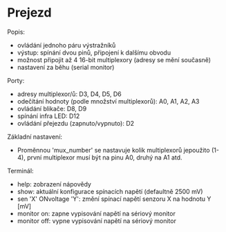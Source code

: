 # Prejezd

Popis:
 - ovládání jednoho páru výstražníků
 - výstup: spínání dvou pinů, připojení k dalšímu obvodu
 - možnost připojit až 4 16-bit multiplexory (adresy se mění současně)
 - nastavení za běhu (serial monitor)
 
 Porty:
 - adresy multiplexor/ů: D3, D4, D5, D6
 - odečítání hodnoty (podle množství multiplexorů): A0, A1, A2, A3
 - ovládání blikače: D8, D9
 - spínání infra LED: D12
 - ovládání přejezdu (zapnuto/vypnuto): D2
 
 Základní nastavení:
 - Proměnnou 'mux_number' se nastavuje kolik multiplexorů jepoužito (1-4), první multiplexor musí být na pinu A0, druhý na A1 atd.
 
 Terminál:
 - help:				                    zobrazení nápovědy
 - show:			              	      aktuální konfigurace spínacích napětí (defaultně 2500 mV)
 - sen 'X' ONvoltage 'Y':	      změní spínací napětí senzoru X na hodnotu Y [mV]
 - monitor on:			               zapne vypisování napětí na sériový monitor
 - monitor off:			              vypne vypisování napětí na sériový monitor

 

